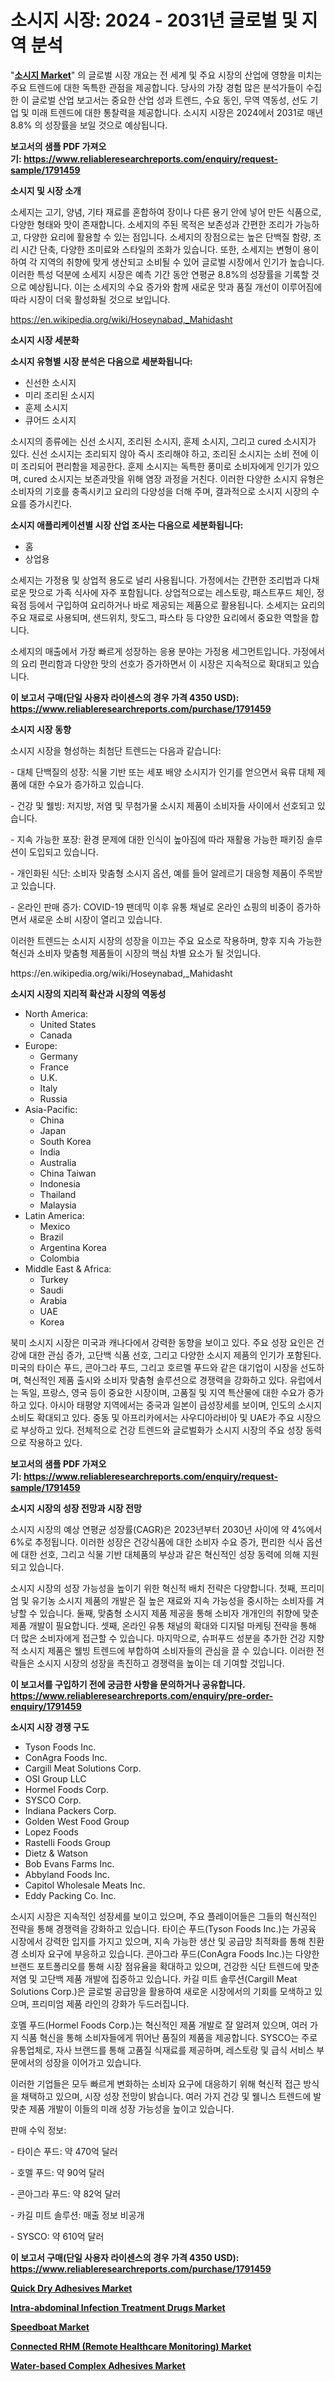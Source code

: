 <p><h1>소시지 시장: 2024 - 2031년 글로벌 및 지역 분석</h1></p><p>"<strong><a href="https://www.reliableresearchreports.com/sausage-r1791459?utm_campaign=105&utm_medium=7&utm_source=Github&utm_content=ia&utm_term=03112024&utm_id=sausage">소시지 Market</a></strong>" 의 글로벌 시장 개요는 전 세계 및 주요 시장의 산업에 영향을 미치는 주요 트렌드에 대한 독특한 관점을 제공합니다. 당사의 가장 경험 많은 분석가들이 수집한 이 글로벌 산업 보고서는 중요한 산업 성과 트렌드, 수요 동인, 무역 역동성, 선도 기업 및 미래 트렌드에 대한 통찰력을 제공합니다. 소시지 시장은 2024에서 2031로 매년 8.8% 의 성장률을 보일 것으로 예상됩니다.</p>
<p><strong>보고서의 샘플 PDF 가져오기:&nbsp;<a href="https://www.reliableresearchreports.com/enquiry/request-sample/1791459?utm_campaign=105&utm_medium=7&utm_source=Github&utm_content=ia&utm_term=03112024&utm_id=sausage">https://www.reliableresearchreports.com/enquiry/request-sample/1791459</a></strong></p>
<p><strong>소시지 및 시장 소개</strong></p>
<p><p>소세지는 고기, 양념, 기타 재료를 혼합하여 장이나 다른 용기 안에 넣어 만든 식품으로, 다양한 형태와 맛이 존재합니다. 소세지의 주된 목적은 보존성과 간편한 조리가 가능하고, 다양한 요리에 활용할 수 있는 점입니다. 소세지의 장점으로는 높은 단백질 함량, 조리 시간 단축, 다양한 조미료와 스타일의 조화가 있습니다. 또한, 소세지는 변형이 용이하여 각 지역의 취향에 맞게 생산되고 소비될 수 있어 글로벌 시장에서 인기가 높습니다. 이러한 특성 덕분에 소세지 시장은 예측 기간 동안 연평균 8.8%의 성장률을 기록할 것으로 예상됩니다. 이는 소세지의 수요 증가와 함께 새로운 맛과 품질 개선이 이루어짐에 따라 시장이 더욱 활성화될 것으로 보입니다.</p></p>
<p><a href="https://en.wikipedia.org/wiki/Hoseynabad,_Mahidasht?utm_campaign=105&utm_medium=7&utm_source=Github&utm_content=ia&utm_term=03112024&utm_id=sausage">https://en.wikipedia.org/wiki/Hoseynabad,_Mahidasht</a></p>
<p><strong>소시지 시장 세분화</strong></p>
<p><strong>소시지 유형별 시장 분석은 다음으로 세분화됩니다:</strong></p>
<p><ul><li>신선한 소시지</li><li>미리 조리된 소시지</li><li>훈제 소시지</li><li>큐어드 소시지</li></ul></p>
<p><p>소시지의 종류에는 신선 소시지, 조리된 소시지, 훈제 소시지, 그리고 cured 소시지가 있다. 신선 소시지는 조리되지 않아 즉시 조리해야 하고, 조리된 소시지는 소비 전에 이미 조리되어 편리함을 제공한다. 훈제 소시지는 독특한 풍미로 소비자에게 인기가 있으며, cured 소시지는 보존과맛을 위해 염장 과정을 거친다. 이러한 다양한 소시지 유형은 소비자의 기호를 충족시키고 요리의 다양성을 더해 주며, 결과적으로 소시지 시장의 수요를 증가시킨다.</p></p>
<p><strong>소시지 애플리케이션별 시장 산업 조사는 다음으로 세분화됩니다:</strong></p>
<p><ul><li>홈</li><li>상업용</li></ul></p>
<p><p>소세지는 가정용 및 상업적 용도로 널리 사용됩니다. 가정에서는 간편한 조리법과 다채로운 맛으로 가족 식사에 자주 포함됩니다. 상업적으로는 레스토랑, 패스트푸드 체인, 정육점 등에서 구입하여 요리하거나 바로 제공되는 제품으로 활용됩니다. 소세지는 요리의 주요 재료로 사용되며, 샌드위치, 핫도그, 파스타 등 다양한 요리에서 중요한 역할을 합니다. </p><p>소세지의 매출에서 가장 빠르게 성장하는 응용 분야는 가정용 세그먼트입니다. 가정에서의 요리 편리함과 다양한 맛의 선호가 증가하면서 이 시장은 지속적으로 확대되고 있습니다.</p></p>
<p><strong>이 보고서 구매(단일 사용자 라이센스의 경우 가격 4350 USD): <a href="https://www.reliableresearchreports.com/purchase/1791459?utm_campaign=105&utm_medium=7&utm_source=Github&utm_content=ia&utm_term=03112024&utm_id=sausage">https://www.reliableresearchreports.com/purchase/1791459</a></strong></p>
<p><strong>소시지 시장 동향</strong></p>
<p><p>소시지 시장을 형성하는 최첨단 트렌드는 다음과 같습니다:</p><p>- 대체 단백질의 성장: 식물 기반 또는 세포 배양 소시지가 인기를 얻으면서 육류 대체 제품에 대한 수요가 증가하고 있습니다.</p><p>- 건강 및 웰빙: 저지방, 저염 및 무첨가물 소시지 제품이 소비자들 사이에서 선호되고 있습니다.</p><p>- 지속 가능한 포장: 환경 문제에 대한 인식이 높아짐에 따라 재활용 가능한 패키징 솔루션이 도입되고 있습니다.</p><p>- 개인화된 식단: 소비자 맞춤형 소시지 옵션, 예를 들어 알레르기 대응형 제품이 주목받고 있습니다.</p><p>- 온라인 판매 증가: COVID-19 팬데믹 이후 유통 채널로 온라인 쇼핑의 비중이 증가하면서 새로운 소비 시장이 열리고 있습니다.</p><p>이러한 트렌드는 소시지 시장의 성장을 이끄는 주요 요소로 작용하며, 향후 지속 가능한 혁신과 소비자 맞춤형 제품들이 시장의 핵심 차별 요소가 될 것입니다.</p></p>
<p>https://en.wikipedia.org/wiki/Hoseynabad,_Mahidasht</p>
<p><strong>소시지 시장의 지리적 확산과 시장의 역동성</strong></p>
<p><ul>
    <li>
        North America:
        <ul>
            <li>United States</li>
            <li>Canada</li>
        </ul>
    </li>
    <li>
        Europe:
        <ul>
            <li>Germany</li>
            <li>France</li>
            <li>U.K.</li>
            <li>Italy</li>
            <li>Russia</li>
        </ul>
    </li>
    <li>
        Asia-Pacific:
        <ul>
            <li>China</li>
            <li>Japan</li>
            <li>South Korea</li>
            <li>India</li>
            <li>Australia</li>
            <li>China Taiwan</li>
            <li>Indonesia</li>
            <li>Thailand</li>
            <li>Malaysia</li>
        </ul>
    </li>
    <li>
        Latin America:
        <ul>
            <li>Mexico</li>
            <li>Brazil</li>
            <li>Argentina Korea</li>
            <li>Colombia</li>
        </ul>
    </li>
    <li>
        Middle East & Africa:
        <ul>
            <li>Turkey</li>
            <li>Saudi</li>
            <li>Arabia</li>
            <li>UAE</li>
            <li>Korea</li>
        </ul>
    </li>
    </ul></p>
<p><p>북미 소시지 시장은 미국과 캐나다에서 강력한 동향을 보이고 있다. 주요 성장 요인은 건강에 대한 관심 증가, 고단백 식품 선호, 그리고 다양한 소시지 제품의 인기가 포함된다. 미국의 타이슨 푸드, 콘아그라 푸드, 그리고 호르멜 푸드와 같은 대기업이 시장을 선도하며, 혁신적인 제품 출시와 소비자 맞춤형 솔루션으로 경쟁력을 강화하고 있다. 유럽에서는 독일, 프랑스, 영국 등이 중요한 시장이며, 고품질 및 지역 특산물에 대한 수요가 증가하고 있다. 아시아 태평양 지역에서는 중국과 일본이 급성장세를 보이며, 인도의 소시지 소비도 확대되고 있다. 중동 및 아프리카에서는 사우디아라비아 및 UAE가 주요 시장으로 부상하고 있다. 전체적으로 건강 트렌드와 글로벌화가 소시지 시장의 주요 성장 동력으로 작용하고 있다.</p></p>
<p><strong>보고서의 샘플 PDF 가져오기:&nbsp;<a href="https://www.reliableresearchreports.com/enquiry/request-sample/1791459?utm_campaign=105&utm_medium=7&utm_source=Github&utm_content=ia&utm_term=03112024&utm_id=sausage">https://www.reliableresearchreports.com/enquiry/request-sample/1791459</a></strong></p>
<p><strong>소시지 시장의 성장 전망과 시장 전망</strong></p>
<p><p>소시지 시장의 예상 연평균 성장률(CAGR)은 2023년부터 2030년 사이에 약 4%에서 6%로 추정됩니다. 이러한 성장은 건강식품에 대한 소비자 수요 증가, 편리한 식사 옵션에 대한 선호, 그리고 식물 기반 대체품의 부상과 같은 혁신적인 성장 동력에 의해 지원되고 있습니다. </p><p>소시지 시장의 성장 가능성을 높이기 위한 혁신적 배치 전략은 다양합니다. 첫째, 프리미엄 및 유기농 소시지 제품의 개발은 질 높은 재료와 지속 가능성을 중시하는 소비자를 겨냥할 수 있습니다. 둘째, 맞춤형 소시지 제품 제공을 통해 소비자 개개인의 취향에 맞춘 제품 개발이 필요합니다. 셋째, 온라인 유통 채널의 확대와 디지털 마케팅 전략을 통해 더 많은 소비자에게 접근할 수 있습니다. 마지막으로, 슈퍼푸드 성분을 추가한 건강 지향적 소시지 제품은 웰빙 트렌드에 부합하여 소비자들의 관심을 끌 수 있습니다. 이러한 전략들은 소시지 시장의 성장을 촉진하고 경쟁력을 높이는 데 기여할 것입니다.</p></p>
<p><strong>이 보고서를 구입하기 전에 궁금한 사항을 문의하거나 공유합니다. <a href="https://www.reliableresearchreports.com/enquiry/pre-order-enquiry/1791459?utm_campaign=105&utm_medium=7&utm_source=Github&utm_content=ia&utm_term=03112024&utm_id=sausage">https://www.reliableresearchreports.com/enquiry/pre-order-enquiry/1791459</a></strong></p>
<p><strong>소시지 시장 경쟁 구도</strong></p>
<p><ul><li>Tyson Foods Inc.</li><li>ConAgra Foods Inc.</li><li>Cargill Meat Solutions Corp.</li><li>OSI Group LLC</li><li>Hormel Foods Corp.</li><li>SYSCO Corp.</li><li>Indiana Packers Corp.</li><li>Golden West Food Group</li><li>Lopez Foods</li><li>Rastelli Foods Group</li><li>Dietz & Watson</li><li>Bob Evans Farms Inc.</li><li>Abbyland Foods Inc.</li><li>Capitol Wholesale Meats Inc.</li><li>Eddy Packing Co. Inc.</li></ul></p>
<p><p>소시지 시장은 지속적인 성장세를 보이고 있으며, 주요 플레이어들은 그들의 혁신적인 전략을 통해 경쟁력을 강화하고 있습니다. 타이슨 푸드(Tyson Foods Inc.)는 가공육 시장에서 강력한 입지를 가지고 있으며, 지속 가능한 생산 및 공급망 최적화를 통해 친환경 소비자 요구에 부응하고 있습니다. 콘아그라 푸드(ConAgra Foods Inc.)는 다양한 브랜드 포트폴리오를 통해 시장 점유율을 확대하고 있으며, 건강한 식단 트렌드에 맞춘 저염 및 고단백 제품 개발에 집중하고 있습니다. 카길 미트 솔루션(Cargill Meat Solutions Corp.)은 글로벌 공급망을 활용하여 새로운 시장에서의 기회를 모색하고 있으며, 프리미엄 제품 라인의 강화가 두드러집니다.</p><p>호멜 푸드(Hormel Foods Corp.)는 혁신적인 제품 개발로 잘 알려져 있으며, 여러 가지 식품 혁신을 통해 소비자들에게 뛰어난 품질의 제품을 제공합니다. SYSCO는 주로 유통업체로, 자사 브랜드를 통해 고품질 식재료를 제공하며, 레스토랑 및 급식 서비스 부문에서의 성장을 이어가고 있습니다.</p><p>이러한 기업들은 모두 빠르게 변화하는 소비자 요구에 대응하기 위해 혁신적 접근 방식을 채택하고 있으며, 시장 성장 전망이 밝습니다. 여러 가지 건강 및 웰니스 트렌드에 발맞춘 제품 개발이 이들의 미래 성장 가능성을 높이고 있습니다.</p><p>판매 수익 정보:</p><p>- 타이슨 푸드: 약 470억 달러</p><p>- 호멜 푸드: 약 90억 달러</p><p>- 콘아그라 푸드: 약 82억 달러</p><p>- 카길 미트 솔루션: 매출 정보 비공개</p><p>- SYSCO: 약 610억 달러</p></p>
<p><strong>이 보고서 구매(단일 사용자 라이센스의 경우 가격 4350 USD): <a href="https://www.reliableresearchreports.com/purchase/1791459?utm_campaign=105&utm_medium=7&utm_source=Github&utm_content=ia&utm_term=03112024&utm_id=sausage">https://www.reliableresearchreports.com/purchase/1791459</a></strong></p>
<p><strong><p><a href="https://www.linkedin.com/pulse/quick-dry-adhesives-market-maturity-analysis-regional-disparities-4qgfc?utm_campaign=105&utm_medium=7&utm_source=Github&utm_content=ia&utm_term=03112024&utm_id=sausage">Quick Dry Adhesives Market</a></p><p><a href="https://issuu.com/reportprime-2/docs/intra-abdominal-infection-treatment_4857308133ba7b?utm_campaign=105&utm_medium=7&utm_source=Github&utm_content=ia&utm_term=03112024&utm_id=sausage">Intra-abdominal Infection Treatment Drugs Market</a></p><p><a href="https://github.com/tacitam515l/Market-Research-Report-List-1/blob/main/speedboat-market.md?utm_campaign=105&utm_medium=7&utm_source=Github&utm_content=ia&utm_term=03112024&utm_id=sausage">Speedboat Market</a></p><p><a href="https://issuu.com/reportprime-2/docs/connected-rhm-remote-healthcare-mon_e3f9347e3a82f8?utm_campaign=105&utm_medium=7&utm_source=Github&utm_content=ia&utm_term=03112024&utm_id=sausage">Connected RHM (Remote Healthcare Monitoring) Market</a></p><p><a href="https://www.linkedin.com/pulse/water-based-complex-adhesives-market-refracting-trends-mup9c?utm_campaign=105&utm_medium=7&utm_source=Github&utm_content=ia&utm_term=03112024&utm_id=sausage">Water-based Complex Adhesives Market</a></p></strong></p>
<p></p>